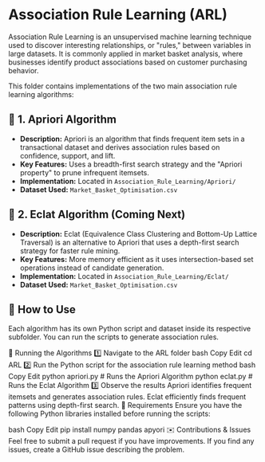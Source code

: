 # Association Rule Learning (ARL)

Association Rule Learning is an unsupervised machine learning technique used to discover interesting relationships, or "rules," between variables in large datasets. It is commonly applied in market basket analysis, where businesses identify product associations based on customer purchasing behavior.

This folder contains implementations of the two main association rule learning algorithms:

## 📌 1. Apriori Algorithm  
- **Description:** Apriori is an algorithm that finds frequent item sets in a transactional dataset and derives association rules based on confidence, support, and lift.  
- **Key Features:** Uses a breadth-first search strategy and the "Apriori property" to prune infrequent itemsets.  
- **Implementation:** Located in `Association_Rule_Learning/Apriori/`  
- **Dataset Used:** `Market_Basket_Optimisation.csv`  

## 📌 2. Eclat Algorithm (Coming Next)  
- **Description:** Eclat (Equivalence Class Clustering and Bottom-Up Lattice Traversal) is an alternative to Apriori that uses a depth-first search strategy for faster rule mining.  
- **Key Features:** More memory efficient as it uses intersection-based set operations instead of candidate generation.  
- **Implementation:** Located in `Association_Rule_Learning/Eclat/`  
- **Dataset Used:** `Market_Basket_Optimisation.csv`  

## 📌 How to Use  
Each algorithm has its own Python script and dataset inside its respective subfolder. You can run the scripts to generate association rules.

📌 Running the Algorithms
1️⃣ Navigate to the ARL folder
bash
Copy
Edit
cd ARL
2️⃣ Run the Python script for the association rule learning method
bash
Copy
Edit
python apriori.py  # Runs the Apriori Algorithm
python eclat.py    # Runs the Eclat Algorithm
3️⃣ Observe the results
Apriori identifies frequent itemsets and generates association rules.
Eclat efficiently finds frequent patterns using depth-first search.
📌 Requirements
Ensure you have the following Python libraries installed before running the scripts:

bash
Copy
Edit
pip install numpy pandas apyori
✉️ Contributions & Issues
Feel free to submit a pull request if you have improvements.
If you find any issues, create a GitHub issue describing the problem.

